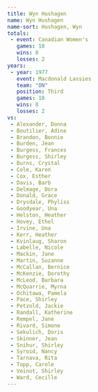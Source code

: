 ```yaml
---
title: Wyn Hushagen
name: Wyn Hushagen
name-sort: Hushagen, Wyn
totals:
 - event: Canadian Women's
   games: 10
   wins: 8
   losses: 2
years:
 - year: 1977
   event: Macdonald Lassies
   team: "ON"
   position: Third
   games: 10
   wins: 8
   losses: 2
vs:
 - Alexander, Donna
 - Boutilier, Adine
 - Brandon, Bonnie
 - Burden, Jean
 - Burgess, Frances
 - Burgess, Shirley
 - Burns, Crystal
 - Cole, Karen
 - Cox, Esther
 - Davis, Barb
 - Delmage, Dora
 - Donald, Grace
 - Drysdale, Phyliss
 - Goodyear, Una
 - Helston, Heather
 - Hovey, Ethel
 - Irvine, Una
 - Kerr, Heather
 - Kvinlaug, Sharon
 - Labelle, Nicole
 - Mackin, Jane
 - Martin, Suzanne
 - McCallan, Bernice
 - McKenzie, Dorothy
 - McLeod, Barbara
 - McQuarrie, Myrna
 - Ochitawa, Pamela
 - Pace, Shirley
 - Petzold, Jackie
 - Randall, Katherine
 - Rempel, Jane
 - Rivard, Simone
 - Sekulich, Doris
 - Skinner, Jean
 - Snihur, Shirley
 - Syroid, Nancy
 - Tarnava, Rita
 - Topp, Carole
 - Veinot, Shirley
 - Ward, Cecille
---
```

